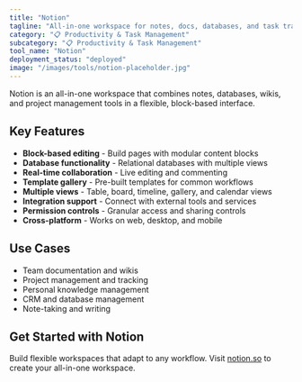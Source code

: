 ```yaml
---
title: "Notion"
tagline: "All-in-one workspace for notes, docs, databases, and task tracking"
category: "📋 Productivity & Task Management"
subcategory: "📋 Productivity & Task Management"
tool_name: "Notion"
deployment_status: "deployed"
image: "/images/tools/notion-placeholder.jpg"
---
```

Notion is an all-in-one workspace that combines notes, databases, wikis, and project management tools in a flexible, block-based interface.

## Key Features

- **Block-based editing** - Build pages with modular content blocks
- **Database functionality** - Relational databases with multiple views
- **Real-time collaboration** - Live editing and commenting
- **Template gallery** - Pre-built templates for common workflows
- **Multiple views** - Table, board, timeline, gallery, and calendar views
- **Integration support** - Connect with external tools and services
- **Permission controls** - Granular access and sharing controls
- **Cross-platform** - Works on web, desktop, and mobile

## Use Cases

- Team documentation and wikis
- Project management and tracking
- Personal knowledge management
- CRM and database management
- Note-taking and writing

## Get Started with Notion

Build flexible workspaces that adapt to any workflow. Visit [notion.so](https://notion.so) to create your all-in-one workspace.